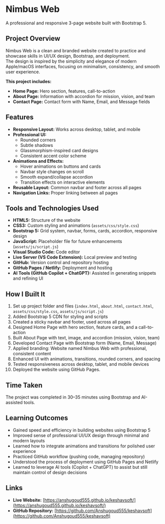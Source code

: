 # Nimbus Web

A professional and responsive 3-page website built with Bootstrap 5.

## Project Overview

Nimbus Web is a clean and branded website created to practice and showcase skills in UI/UX design, Bootstrap, and deployment.  
The design is inspired by the simplicity and elegance of modern Apple/macOS interfaces, focusing on minimalism, consistency, and smooth user experience.

**This project includes:**
- **Home Page:** Hero section, features, call-to-action
- **About Page:** Information with accordion for mission, vision, and team
- **Contact Page:** Contact form with Name, Email, and Message fields

## Features

- **Responsive Layout:** Works across desktop, tablet, and mobile
- **Professional UI:**
  - Rounded corners
  - Subtle shadows
  - Glassmorphism-inspired card designs
  - Consistent accent color scheme
- **Animations and Effects:**
  - Hover animations on buttons and cards
  - Navbar style changes on scroll
  - Smooth expand/collapse accordion
  - Transition effects on interactive elements
- **Reusable Layout:** Common navbar and footer across all pages
- **Navigation Links:** Proper linking between all pages

## Tools and Technologies Used

- **HTML5:** Structure of the website
- **CSS3:** Custom styling and animations (`assets/css/style.css`)
- **Bootstrap 5:** Grid system, navbar, forms, cards, accordion, responsive design
- **JavaScript:** Placeholder file for future enhancements (`assets/js/script.js`)
- **Visual Studio Code:** Code editor
- **Live Server (VS Code Extension):** Local preview and testing
- **GitHub:** Version control and repository hosting
- **GitHub Pages / Netlify:** Deployment and hosting
- **AI Tools (GitHub Copilot + ChatGPT):** Assisted in generating snippets and refining UI

## How I Built It

1. Set up project folder and files (`index.html`, `about.html`, `contact.html`, `assets/css/style.css`, `assets/js/script.js`)
2. Added Bootstrap 5 CDN for styling and scripts
3. Created a sticky navbar and footer, used across all pages
4. Designed Home Page with hero section, feature cards, and a call-to-action
5. Built About Page with text, image, and accordion (mission, vision, team)
6. Developed Contact Page with Bootstrap form (Name, Email, Message)
7. Applied branding: Website named Nimbus Web with professional, consistent content
8. Enhanced UI with animations, transitions, rounded corners, and spacing
9. Tested responsiveness across desktop, tablet, and mobile devices
10. Deployed the website using GitHub Pages.

## Time Taken

The project was completed in 30–35 minutes using Bootstrap and AI-assisted tools.

## Learning Outcomes

- Gained speed and efficiency in building websites using Bootstrap 5
- Improved sense of professional UI/UX design through minimal and modern layouts
- Learned how to integrate animations and transitions for polished user experience
- Practiced GitHub workflow (pushing code, managing repository)
- Understood the process of deployment using GitHub Pages and Netlify
- Learned to leverage AI tools (Copilot + ChatGPT) to assist but still maintain control of design decisions

## Links

- **Live Website:** [https://anshugoud555.github.io/keshavsoft/](https://anshugoud555.github.io/keshavsoft/)
- **GitHub Repository:** [https://github.com/Anshugoud555/keshavsoft](https://github.com/Anshugoud555/keshavsoft)
